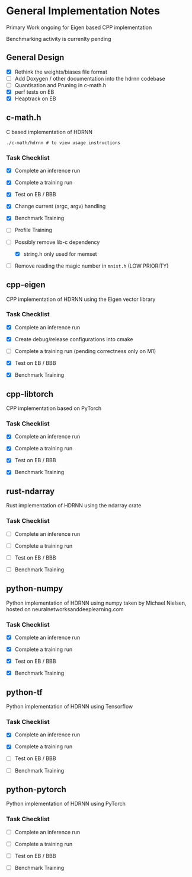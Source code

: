 # General Implementation Notes

Primary Work ongoing for Eigen based CPP implementation

Benchmarking activity is currenlty pending

## General Design

- [x] Rethink the weights/biases file format
- [ ] Add Doxygen / other documentation into the hdrnn codebase
- [ ] Quantisation and Pruning in c-math.h
- [x] perf tests on EB
- [x] Heaptrack on EB

## c-math.h

C based implementation of HDRNN

```
./c-math/hdrnn # to view usage instructions
```

### Task Checklist

- [x] Complete an inference run
- [x] Complete a training run
- [x] Test on EB / BBB
- [x] Change current (argc, argv) handling

- [x] Benchmark Training
- [ ] Profile Training

- [ ] Possibly remove lib-c dependency
  - [x] string.h only used for memset

- [ ] Remove reading the magic number in `mnist.h` (LOW PRIORITY)

## cpp-eigen

CPP implementation of HDRNN using the Eigen vector library

### Task Checklist

- [x] Complete an inference run
- [x] Create debug/release configurations into cmake
- [ ] Complete a training run (pending correctness only on M1)
- [x] Test on EB / BBB

- [x] Benchmark Training

## cpp-libtorch

CPP implementation based on PyTorch

### Task Checklist

- [x] Complete an inference run
- [x] Complete a training run
- [x] Test on EB / BBB

- [x] Benchmark Training

## rust-ndarray

Rust implementation of HDRNN using the ndarray crate

### Task Checklist

- [ ] Complete an inference run
- [ ] Complete a training run
- [ ] Test on EB / BBB

- [ ] Benchmark Training

## python-numpy

Python implementation of HDRNN using numpy taken by Michael Nielsen,
hosted on neuralnetworksanddeeplearning.com

### Task Checklist

- [x] Complete an inference run
- [x] Complete a training run
- [x] Test on EB / BBB

- [x] Benchmark Training

## python-tf

Python implementation of HDRNN using Tensorflow

### Task Checklist

- [x] Complete an inference run
- [x] Complete a training run
- [ ] Test on EB / BBB

- [ ] Benchmark Training

## python-pytorch

Python implementation of HDRNN using PyTorch

### Task Checklist

- [ ] Complete an inference run
- [ ] Complete a training run
- [ ] Test on EB / BBB

- [ ] Benchmark Training
